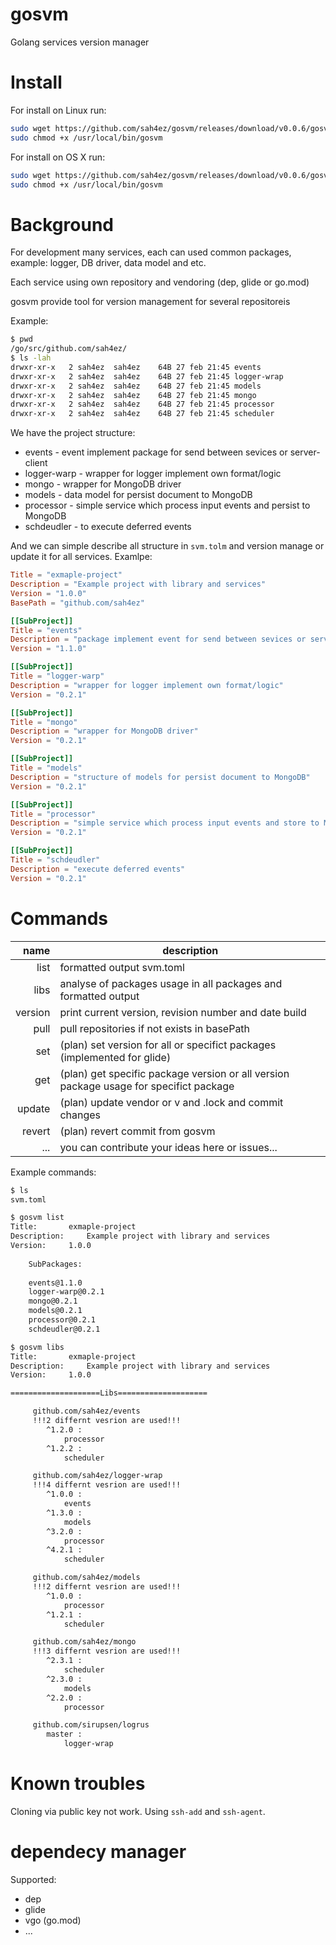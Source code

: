 # gosvm

Golang services version manager

# Install

For install on Linux run:
```bash
sudo wget https://github.com/sah4ez/gosvm/releases/download/v0.0.6/gosvm-v0.0.5-linux-amd64 -O /usr/local/bin/gosvm
sudo chmod +x /usr/local/bin/gosvm
```
For install on OS X run:
```bash
sudo wget https://github.com/sah4ez/gosvm/releases/download/v0.0.6/gosvm-v0.0.5-darwin-amd64 -O /usr/local/bin/gosvm
sudo chmod +x /usr/local/bin/gosvm
```

# Background

For development many services, each can used common packages, example: logger, DB driver, data model and etc.

Each service using own repository and vendoring (dep, glide or go.mod)

gosvm provide tool for version management for several repositoreis

Example:
``` bash
$ pwd
/go/src/github.com/sah4ez/
$ ls -lah
drwxr-xr-x   2 sah4ez  sah4ez    64B 27 feb 21:45 events
drwxr-xr-x   2 sah4ez  sah4ez    64B 27 feb 21:45 logger-wrap
drwxr-xr-x   2 sah4ez  sah4ez    64B 27 feb 21:45 models
drwxr-xr-x   2 sah4ez  sah4ez    64B 27 feb 21:45 mongo
drwxr-xr-x   2 sah4ez  sah4ez    64B 27 feb 21:45 processor
drwxr-xr-x   2 sah4ez  sah4ez    64B 27 feb 21:45 scheduler
```
We have the project structure:

- events - event implement package for send between sevices or server-client
- logger-warp - wrapper for logger implement own format/logic
- mongo - wrapper for MongoDB driver
- models -  data model for persist document to MongoDB
- processor - simple service which process input events and persist to MongoDB
- schdeudler - to execute deferred events

And we can simple describe all structure in `svm.tolm` and version manage or update it for all services. Examlpe:

```toml
Title = "exmaple-project"
Description = "Example project with library and services"
Version = "1.0.0"
BasePath = "github.com/sah4ez"

[[SubProject]]
Title = "events"
Description = "package implement event for send between sevices or server-client"
Version = "1.1.0"

[[SubProject]]
Title = "logger-warp"
Description = "wrapper for logger implement own format/logic"
Version = "0.2.1"

[[SubProject]]
Title = "mongo"
Description = "wrapper for MongoDB driver"
Version = "0.2.1"

[[SubProject]]
Title = "models"
Description = "structure of models for persist document to MongoDB"
Version = "0.2.1"

[[SubProject]]
Title = "processor"
Description = "simple service which process input events and store to MongoDB"
Version = "0.2.1"

[[SubProject]]
Title = "schdeudler"
Description = "execute deferred events"
Version = "0.2.1"
```

# Commands

| name | description |
|-----:|-------------|
| list | formatted output svm.toml |
| libs | analyse of packages usage in all packages and formatted output |
| version | print current version, revision number and date build |
| pull | pull repositories if not exists in basePath |
| set | (plan) set version for all or specifict packages (implemented for glide) |
| get | (plan) get specific package version or all  version package usage for specifict package |
| update | (plan) update vendor or v and .lock and commit changes |
| revert | (plan) revert commit from gosvm |
| ... | you can contribute your ideas here or issues... |


Example commands:
```bash
$ ls
svm.toml

$ gosvm list
Title:		 exmaple-project
Description:	 Example project with library and services
Version:	 1.0.0
	
	SubPackages:
	
	events@1.1.0
	logger-warp@0.2.1
	mongo@0.2.1
	models@0.2.1
	processor@0.2.1
	schdeudler@0.2.1

$ gosvm libs
Title:		 exmaple-project
Description:	 Example project with library and services
Version:	 1.0.0

====================Libs====================

	 github.com/sah4ez/events
	 !!!2 differnt vesrion are used!!!
		^1.2.0 :
			processor
		^1.2.2 :
			scheduler

	 github.com/sah4ez/logger-wrap
	 !!!4 differnt vesrion are used!!!
		^1.0.0 :
			events
		^1.3.0 :
			models
		^3.2.0 :
			processor
		^4.2.1 :
			scheduler

	 github.com/sah4ez/models
	 !!!2 differnt vesrion are used!!!
		^1.0.0 :
			processor
		^1.2.1 :
			scheduler

	 github.com/sah4ez/mongo
	 !!!3 differnt vesrion are used!!!
		^2.3.1 :
			scheduler
		^2.3.0 :
			models
		^2.2.0 :
			processor

	 github.com/sirupsen/logrus
		master :
			logger-wrap
```


# Known troubles

Cloning via public key not work. Using `ssh-add` and `ssh-agent`.

# dependecy manager

Supported:

- dep
- glide
- vgo (go.mod)
- ...
